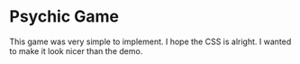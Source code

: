# Psychic Game

This game was very simple to implement. I hope the CSS is alright. I wanted to make it look nicer than the demo.
